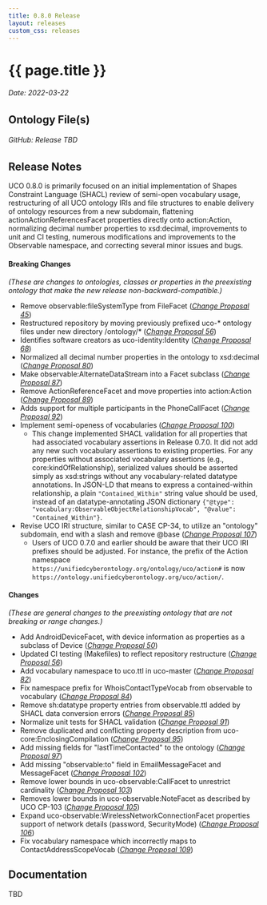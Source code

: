 ```yaml
---
title: 0.8.0 Release
layout: releases
custom_css: releases
---
```


# {{ page.title }}

###### Date: 2022-03-22

## Ontology File(s)

###### GitHub: Release TBD

## Release Notes
UCO 0.8.0 is primarily focused on an initial implementation of Shapes Constraint Language (SHACL) review of semi-open vocabulary usage, restructuring of all UCO ontology IRIs and file structures to enable delivery of ontology resources from a new subdomain, flattening actionActionReferencesFacet properties directly onto action:Action, normalizing decimal number properties to xsd:decimal, improvements to unit and CI testing, numerous modifications and improvements to the Observable namespace, and correcting several minor issues and bugs.


#### Breaking Changes
*(These are changes to ontologies, classes or properties in the preexisting ontology that make the new release non-backward-compatible.)*


* Remove observable:fileSystemType from FileFacet ([*Change Proposal 45*](https://drive.google.com/file/d/1YTgMo06AT73wV5aYwoUtAfJeMZoAS45g/view))
* Restructured repository by moving previously prefixed uco-* ontology files under new directory /ontology/* ([*Change Proposal 56*](https://drive.google.com/file/d/1PCjdCGw7wgFnPfbsCn0Fdvdnq9NDW6yA/view))
* Identifies software creators as uco-identity:Identity ([*Change Proposal 68*](https://drive.google.com/file/d/1-NOpnSqjWVbr-XMCFS8vXhjlMsv5njOb/view))
* Normalized all decimal number properties in the ontology to xsd:decimal ([*Change Proposal 80*](https://drive.google.com/file/d/1NKwEehcRDWh9zk9QOENckd7njYWxgVE4/view))
* Make observable:AlternateDataStream into a Facet subclass ([*Change Proposal 87*](https://drive.google.com/file/d/1qOo-0RGJErJ2w3yMGgs6lIlkldsEUHBb))
* Remove ActionReferenceFacet and move properties into action:Action ([*Change Proposal 89*](https://drive.google.com/file/d/1UFWFgSMaKZZ_Y1q1MS5hODkQC4QoBMTt/view))
* Adds support for multiple participants in the PhoneCallFacet ([*Change Proposal 92*](https://drive.google.com/file/d/1qJCgOLlMi1UZkibpuo6fRTT1DkllxuGv/view))
* Implement semi-openess of vocabularies ([*Change Proposal 100*](https://drive.google.com/file/d/13wRER2YI-nm9nMkr-1IPGex8GMejemcV/view))
  * This change implemented SHACL validation for all properties that had associated vocabulary assertions in Release 0.7.0. It did not add any new such vocabulary assertions to existing properties. For any properties without associated vocabulary assertions (e.g., core:kindOfRelationship), serialized values should be asserted simply as xsd:strings without any vocabulary-related datatype annotations. In JSON-LD that means to express a contained-within relationship, a plain `"Contained_Within"` string value should be used, instead of an datatype-annotating JSON dictionary `{"@type": "vocabulary:ObservableObjectRelationshipVocab", "@value": "Contained_Within"}`.
* Revise UCO IRI structure, similar to CASE CP-34, to utilize an "ontology" subdomain, end with a slash and remove @base ([*Change Proposal 107*](https://drive.google.com/file/d/14bT4_Yy2ZJrRK2Ndb0CpwMNoVHEeJbKu/view))
  * Users of UCO 0.7.0 and earlier should be aware that their UCO IRI prefixes should be adjusted.  For instance, the prefix of the Action namespace `https://unifiedcyberontology.org/ontology/uco/action#` is now `https://ontology.unifiedcyberontology.org/uco/action/`.


#### Changes
*(These are general changes to the preexisting ontology that are not breaking or range changes.)*

* Add AndroidDeviceFacet, with device information as properties as a subclass of Device ([*Change Proposal 50*](https://drive.google.com/file/d/15R0z_i2wt325tKRClCtcuq-bswU2kavx/view))
* Updated CI testing (Makefiles) to reflect repository restructure ([*Change Proposal 56*](https://drive.google.com/file/d/1PCjdCGw7wgFnPfbsCn0Fdvdnq9NDW6yA/view))
* Add vocabulary namespace to uco.ttl in uco-master ([*Change Proposal 82*](https://drive.google.com/file/d/1qQibtD9QAqciLOBkkk6WdDcrz7nEQZL2/view))
* Fix namespace prefix for WhoisContactTypeVocab from observable to vocabulary ([*Change Proposal 84*](https://drive.google.com/file/d/1KbYImZyxzL3kPfA9-SP4Xi_pXnEkOw0W/view))
* Remove sh:datatype property entries from observable.ttl added by SHACL data conversion errors ([*Change Proposal 85*](https://drive.google.com/file/d/1Wu2fQ5kYKxQWfmK-0s1IIBytKcnW0Tjw/view))
* Normalize unit tests for SHACL validation ([*Change Proposal 91*](https://drive.google.com/file/d/1qJCgOLlMi1UZkibpuo6fRTT1DkllxuGv))
* Remove duplicated and conflicting property description from uco-core:EnclosingCompilation ([*Change Proposal 95*](https://drive.google.com/file/d/1W8r5GWS1h3x7K-U5k23HVDF8aqvH29li/view))
* Add missing fields for "lastTimeContacted" to the ontology ([*Change Proposal 97*](https://drive.google.com/file/d/1185Uur_wPqdI8VBawZ4E4mplVu-gZkYR))
* Add missing "observable:to" field in EmailMessageFacet and MessageFacet ([*Change Proposal 102*](https://drive.google.com/file/d/1xaHhTl1Uls8MpMjL2P8KoGjqkklClYl-/view))
* Remove lower bounds in uco-observable:CallFacet to unrestrict cardinality ([*Change Proposal 103*](https://drive.google.com/file/d/1HHv5x2szbYtWToycNkrzikVCT87-vtjm/view))
* Removes lower bounds in uco-observable:NoteFacet as described by UCO CP-103 ([*Change Proposal 105*](https://drive.google.com/file/d/1-HgTtjkx-O7w_gQSiZFmwESJWWw6weR-/view))
* Expand uco-observable:WirelessNetworkConnectionFacet properties support of network details (password, SecurityMode) ([*Change Proposal 106*](https://drive.google.com/file/d/1OhrkdYXotZbIvSA-bHdG00URqrIj0_QQ/view))
* Fix vocabulary namespace which incorrectly maps to ContactAddressScopeVocab ([*Change Proposal 109*](https://drive.google.com/file/d/18WvZD3FSGBstq5r1QVmCDXrAWur0zCrJ/view))

## Documentation
TBD
